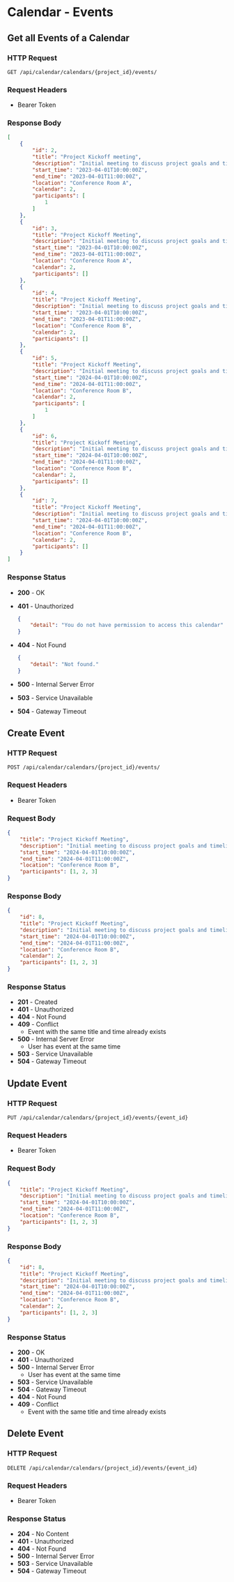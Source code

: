 # Calendar - Events

## Get all Events of a Calendar

### HTTP Request

```http
GET /api/calendar/calendars/{project_id}/events/
```

### Request Headers

- Bearer Token

### Response Body

```json
[
    {
        "id": 2,
        "title": "Project Kickoff meeting",
        "description": "Initial meeting to discuss project goals and timelines.",
        "start_time": "2023-04-01T10:00:00Z",
        "end_time": "2023-04-01T11:00:00Z",
        "location": "Conference Room A",
        "calendar": 2,
        "participants": [
            1
        ]
    },
    {
        "id": 3,
        "title": "Project Kickoff Meeting",
        "description": "Initial meeting to discuss project goals and timelines.",
        "start_time": "2023-04-01T10:00:00Z",
        "end_time": "2023-04-01T11:00:00Z",
        "location": "Conference Room A",
        "calendar": 2,
        "participants": []
    },
    {
        "id": 4,
        "title": "Project Kickoff Meeting",
        "description": "Initial meeting to discuss project goals and timelines.",
        "start_time": "2023-04-01T10:00:00Z",
        "end_time": "2023-04-01T11:00:00Z",
        "location": "Conference Room B",
        "calendar": 2,
        "participants": []
    },
    {
        "id": 5,
        "title": "Project Kickoff Meeting",
        "description": "Initial meeting to discuss project goals and timelines.",
        "start_time": "2024-04-01T10:00:00Z",
        "end_time": "2024-04-01T11:00:00Z",
        "location": "Conference Room B",
        "calendar": 2,
        "participants": [
            1
        ]
    },
    {
        "id": 6,
        "title": "Project Kickoff Meeting",
        "description": "Initial meeting to discuss project goals and timelines.",
        "start_time": "2024-04-01T10:00:00Z",
        "end_time": "2024-04-01T11:00:00Z",
        "location": "Conference Room B",
        "calendar": 2,
        "participants": []
    },
    {
        "id": 7,
        "title": "Project Kickoff Meeting",
        "description": "Initial meeting to discuss project goals and timelines.",
        "start_time": "2024-04-01T10:00:00Z",
        "end_time": "2024-04-01T11:00:00Z",
        "location": "Conference Room B",
        "calendar": 2,
        "participants": []
    }
]
```

### Response Status

- **200** - OK
- **401** - Unauthorized

    ```json
    {
        "detail": "You do not have permission to access this calendar"
    }
    ```

- **404** - Not Found

    ```json
    {
        "detail": "Not found."
    }
    ```

- **500** - Internal Server Error
- **503** - Service Unavailable
- **504** - Gateway Timeout

## Create Event

### HTTP Request

```http
POST /api/calendar/calendars/{project_id}/events/
```

### Request Headers

- Bearer Token

### Request Body

```json
{
    "title": "Project Kickoff Meeting",
    "description": "Initial meeting to discuss project goals and timelines.",
    "start_time": "2024-04-01T10:00:00Z",
    "end_time": "2024-04-01T11:00:00Z",
    "location": "Conference Room B",
    "participants": [1, 2, 3]
}
```

### Response Body

```json
{
    "id": 8,
    "title": "Project Kickoff Meeting",
    "description": "Initial meeting to discuss project goals and timelines.",
    "start_time": "2024-04-01T10:00:00Z",
    "end_time": "2024-04-01T11:00:00Z",
    "location": "Conference Room B",
    "calendar": 2,
    "participants": [1, 2, 3]
}
```

### Response Status

- **201** - Created
- **401** - Unauthorized
- **404** - Not Found
- **409** - Conflict
  - Event with the same title and time already exists
- **500** - Internal Server Error
  - User has event at the same time
- **503** - Service Unavailable
- **504** - Gateway Timeout

## Update Event

### HTTP Request

```http
PUT /api/calendar/calendars/{project_id}/events/{event_id}
```

### Request Headers

- Bearer Token

### Request Body

```json
{
    "title": "Project Kickoff Meeting",
    "description": "Initial meeting to discuss project goals and timelines.",
    "start_time": "2024-04-01T10:00:00Z",
    "end_time": "2024-04-01T11:00:00Z",
    "location": "Conference Room B",
    "participants": [1, 2, 3]
}
```

### Response Body

```json
{
    "id": 8,
    "title": "Project Kickoff Meeting",
    "description": "Initial meeting to discuss project goals and timelines.",
    "start_time": "2024-04-01T10:00:00Z",
    "end_time": "2024-04-01T11:00:00Z",
    "location": "Conference Room B",
    "calendar": 2,
    "participants": [1, 2, 3]
}
```

### Response Status

- **200** - OK
- **401** - Unauthorized
- **500** - Internal Server Error
  - User has event at the same time
- **503** - Service Unavailable
- **504** - Gateway Timeout
- **404** - Not Found
- **409** - Conflict
  - Event with the same title and time already exists

## Delete Event

### HTTP Request

```http
DELETE /api/calendar/calendars/{project_id}/events/{event_id}
```

### Request Headers

- Bearer Token

### Response Status

- **204** - No Content
- **401** - Unauthorized
- **404** - Not Found
- **500** - Internal Server Error
- **503** - Service Unavailable
- **504** - Gateway Timeout
